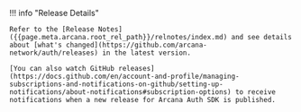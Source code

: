 !!! info "Release Details"

    Refer to the [Release Notes]({{page.meta.arcana.root_rel_path}}/relnotes/index.md) and see details about [what's changed](https://github.com/arcana-network/auth/releases) in the latest version.

    [You can also watch GitHub releases](https://docs.github.com/en/account-and-profile/managing-subscriptions-and-notifications-on-github/setting-up-notifications/about-notifications#subscription-options) to receive notifications when a new release for Arcana Auth SDK is published.
